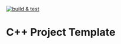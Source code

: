 [![build & test](https://github.com/agom/fun/actions/workflows/ci.yml/badge.svg)](https://github.com/agom/fun/actions/workflows/ci.yml)

# C++ Project Template
